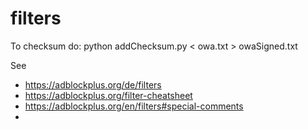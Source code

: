 # filters

To checksum do:
python addChecksum.py < owa.txt > owaSigned.txt

See
* https://adblockplus.org/de/filters
* https://adblockplus.org/filter-cheatsheet
* https://adblockplus.org/en/filters#special-comments
* 

